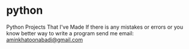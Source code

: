 # python
Python Projects That I've Made
If there is any mistakes or errors or you know better way to write a program send me email:
aminkhatoonabadi@gmail.com
